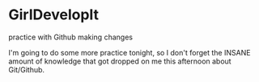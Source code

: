 # GirlDevelopIt
practice with Github
making changes

I'm going to do some more practice tonight, so I don't forget the INSANE amount of knowledge that
got dropped on me this afternoon about Git/Github. 
